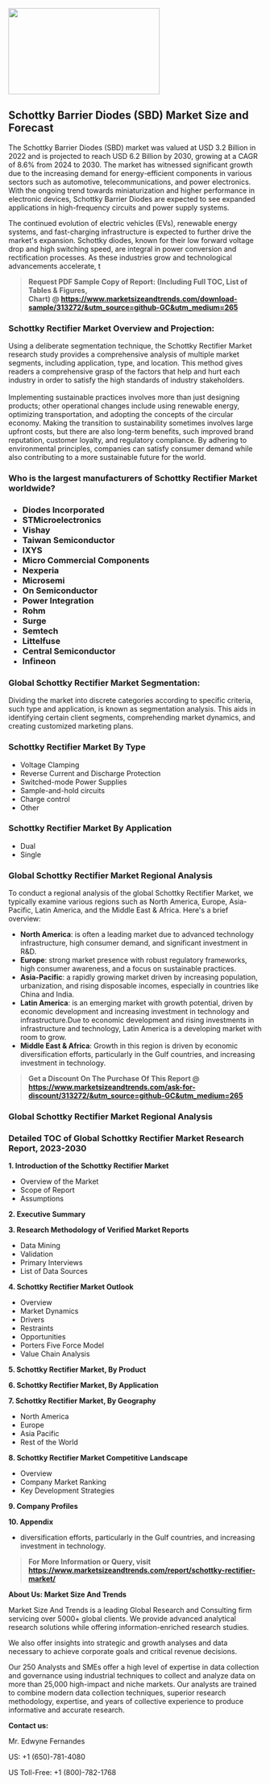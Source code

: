 <p><img class="alignnone size-medium wp-image-20088" src="https://ffe5etoiles.com/wp-content/uploads/2024/12/MST1-300x171.png" alt="" width="300" height="171" /></p><h2>Schottky Barrier Diodes (SBD) Market Size and Forecast</h2><p>The Schottky Barrier Diodes (SBD) market was valued at USD 3.2 Billion in 2022 and is projected to reach USD 6.2 Billion by 2030, growing at a CAGR of 8.6% from 2024 to 2030. The market has witnessed significant growth due to the increasing demand for energy-efficient components in various sectors such as automotive, telecommunications, and power electronics. With the ongoing trend towards miniaturization and higher performance in electronic devices, Schottky Barrier Diodes are expected to see expanded applications in high-frequency circuits and power supply systems.</p><p>The continued evolution of electric vehicles (EVs), renewable energy systems, and fast-charging infrastructure is expected to further drive the market's expansion. Schottky diodes, known for their low forward voltage drop and high switching speed, are integral in power conversion and rectification processes. As these industries grow and technological advancements accelerate, t</p><blockquote id="" class=""><strong>Request PDF Sample Copy of Report: (Including Full TOC, List of Tables &amp; Figures, Chart)&nbsp;@&nbsp;<strong><a href="https://www.marketsizeandtrends.com/download-sample/313272/&utm_source=github-GC&utm_medium=265" target="_blank">https://www.marketsizeandtrends.com/download-sample/313272/&utm_source=github-GC&utm_medium=265</a></strong></strong></blockquote><h3 id="" class="">Schottky Rectifier Market&nbsp;Overview and Projection:</h3><p id="" class="">Using a deliberate segmentation technique, the Schottky Rectifier Market research study provides a comprehensive analysis of multiple market segments, including application, type, and location. This method gives readers a comprehensive grasp of the factors that help and hurt each industry in order to satisfy the high standards of industry stakeholders. <br /> <br />Implementing sustainable practices involves more than just designing products; other operational changes include using renewable energy, optimizing transportation, and adopting the concepts of the circular economy. Making the transition to sustainability sometimes involves large upfront costs, but there are also long-term benefits, such improved brand reputation, customer loyalty, and regulatory compliance. By adhering to environmental principles, companies can satisfy consumer demand while also contributing to a more sustainable future for the world.</p><h3 id="" class="">Who is the largest manufacturers of&nbsp;Schottky Rectifier Market worldwide?</h3><h3 class=""><p><ul><li>Diodes Incorporated </li><li> STMicroelectronics </li><li> Vishay </li><li> Taiwan Semiconductor </li><li> IXYS </li><li> Micro Commercial Components </li><li> Nexperia </li><li> Microsemi </li><li> On Semiconductor </li><li> Power Integration </li><li> Rohm </li><li> Surge </li><li> Semtech </li><li> Littelfuse </li><li> Central Semiconductor </li><li> Infineon</li></ul></p></h3><h3 id="" class="">Global&nbsp;Schottky Rectifier Market Segmentation:</h3><p id="" class="">Dividing the market into discrete categories according to specific criteria, such type and application, is known as segmentation analysis. This aids in identifying certain client segments, comprehending market dynamics, and creating customized marketing plans.</p><h3 id="" class="">Schottky Rectifier Market&nbsp;By Type</h3><p><p><ul><li>Voltage Clamping</li><li> Reverse Current and Discharge Protection</li><li> Switched-mode Power Supplies</li><li> Sample-and-hold circuits</li><li> Charge control</li><li> Other</p></li></ul></p></p><h3 id="" class="">Schottky Rectifier Market&nbsp;By Application</h3><p class=""><p><ul><li>Dual</li><li> Single</li></ul></p></p><h3 id="" class="">Global Schottky Rectifier Market Regional Analysis</h3><p id="" class="">To conduct a regional analysis of the global Schottky Rectifier Market, we typically examine various regions such as North America, Europe, Asia-Pacific, Latin America, and the Middle East &amp; Africa. Here's a brief overview:</p><ul><li><strong>North America</strong>: is often a leading market due to advanced technology infrastructure, high consumer demand, and significant investment in R&amp;D.</li><li><strong>Europe</strong>: strong market presence with robust regulatory frameworks, high consumer awareness, and a focus on sustainable practices.</li><li><strong>Asia-Pacific</strong>: a rapidly growing market driven by increasing population, urbanization, and rising disposable incomes, especially in countries like China and India.</li><li><strong>Latin America</strong>: is an emerging market with growth potential, driven by economic development and increasing investment in technology and infrastructure.Due to economic development and rising investments in infrastructure and technology, Latin America is a developing market with room to grow.</li><li><strong>Middle East &amp; Africa</strong>: Growth in this region is driven by economic diversification efforts, particularly in the Gulf countries, and increasing investment in technology.</li></ul><blockquote id="" class=""><strong>Get a Discount On The Purchase Of This Report @ <strong><a href="https://www.marketsizeandtrends.com/ask-for-discount/313272/&utm_source=github-GC&utm_medium=265" target="_blank">https://www.marketsizeandtrends.com/ask-for-discount/313272/&utm_source=github-GC&utm_medium=265</a></strong></strong></blockquote><h3 id="" class="">Global Schottky Rectifier Market Regional Analysis</h3><h3 id="" class="">Detailed TOC of Global Schottky Rectifier Market Research Report, 2023-2030</h3><p id="" class=""><strong>1. Introduction of the Schottky Rectifier Market</strong></p><ul><li>Overview of the Market</li><li>Scope of Report</li><li>Assumptions</li></ul><p id="" class=""><strong>2. Executive Summary</strong></p><p id="" class=""><strong>3. Research Methodology of Verified Market Reports</strong></p><ul><li>Data Mining</li><li>Validation</li><li>Primary Interviews</li><li>List of Data Sources</li></ul><p id="" class=""><strong>4. Schottky Rectifier Market Outlook</strong></p><ul><li>Overview</li><li>Market Dynamics</li><li>Drivers</li><li>Restraints</li><li>Opportunities</li><li>Porters Five Force Model</li><li>Value Chain Analysis</li></ul><p id="" class=""><strong>5. Schottky Rectifier Market, By Product</strong></p><p id="" class=""><strong>6. Schottky Rectifier Market, By Application</strong></p><p id="" class=""><strong>7. Schottky Rectifier Market, By Geography</strong></p><ul><li>North America</li><li>Europe</li><li>Asia Pacific</li><li>Rest of the World</li></ul><p id="" class=""><strong>8. Schottky Rectifier Market Competitive Landscape</strong></p><ul><li>Overview</li><li>Company Market Ranking</li><li>Key Development Strategies</li></ul><p id="" class=""><strong>9. Company Profiles</strong></p><p id="" class=""><strong>10. Appendix</strong></p><ul><li>diversification efforts, particularly in the Gulf countries, and increasing investment in technology.</li></ul><blockquote id="" class=""><strong>For More Information or Query, visit <strong><strong><a href="https://www.marketsizeandtrends.com/report/schottky-rectifier-market/" target="_blank">https://www.marketsizeandtrends.com/report/schottky-rectifier-market/</a></strong></strong></strong></blockquote><p id="" class=""><strong>About Us: Market Size And Trends</strong></p><p id="" class="">Market Size And Trends is a leading Global Research and Consulting firm servicing over 5000+ global clients. We provide advanced analytical research solutions while offering information-enriched research studies.</p><p id="" class="">We also offer insights into strategic and growth analyses and data necessary to achieve corporate goals and critical revenue decisions.</p><p id="" class="">Our 250 Analysts and SMEs offer a high level of expertise in data collection and governance using industrial techniques to collect and analyze data on more than 25,000 high-impact and niche markets. Our analysts are trained to combine modern data collection techniques, superior research methodology, expertise, and years of collective experience to produce informative and accurate research.</p><p id="" class=""><strong>Contact us:</strong></p><p id="" class="">Mr. Edwyne Fernandes</p><p id="" class="">US: +1 (650)-781-4080</p><p id="" class="">US Toll-Free: +1 (800)-782-1768</p>
